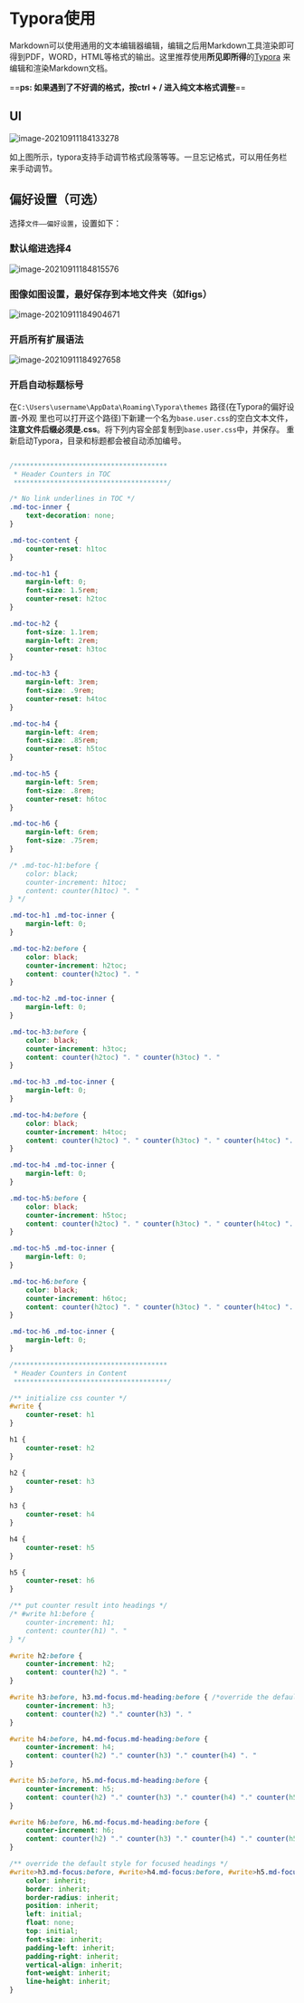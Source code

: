 # Typora使用

Markdown可以使用通用的文本编辑器编辑，编辑之后用Markdown工具渲染即可得到PDF，WORD，HTML等格式的输出。这里推荐使用**所见即所得**的[Typora](https://typora.io/) 来编辑和渲染Markdown文档。

==**ps: 如果遇到了不好调的格式，按ctrl + / 进入纯文本格式调整**==

## UI

![image-20210911184133278](figs/image-20210911184133278.png)

如上图所示，typora支持手动调节格式段落等等。一旦忘记格式，可以用任务栏来手动调节。

## 偏好设置（可选）

选择`文件——偏好设置`，设置如下：

### 默认缩进选择4

![image-20210911184815576](figs/image-20210911184815576.png)

### 图像如图设置，最好保存到本地文件夹（如figs）

![image-20210911184904671](figs/image-20210911184904671.png)

### 开启所有扩展语法

![image-20210911184927658](figs/image-20210911184927658.png)

### 开启自动标题标号

在`C:\Users\username\AppData\Roaming\Typora\themes` 路径(在Typora的偏好设置-外观 里也可以打开这个路径)下新建一个名为`base.user.css`的空白文本文件，**注意文件后缀必须是.css**。将下列内容全部复制到`base.user.css`中，并保存。
重新启动Typora，目录和标题都会被自动添加编号。

```css

/**************************************
 * Header Counters in TOC
 **************************************/

/* No link underlines in TOC */
.md-toc-inner {
    text-decoration: none;
}

.md-toc-content {
    counter-reset: h1toc
}

.md-toc-h1 {
    margin-left: 0;
    font-size: 1.5rem;
    counter-reset: h2toc
}

.md-toc-h2 {
    font-size: 1.1rem;
    margin-left: 2rem;
    counter-reset: h3toc
}

.md-toc-h3 {
    margin-left: 3rem;
    font-size: .9rem;
    counter-reset: h4toc
}

.md-toc-h4 {
    margin-left: 4rem;
    font-size: .85rem;
    counter-reset: h5toc
}

.md-toc-h5 {
    margin-left: 5rem;
    font-size: .8rem;
    counter-reset: h6toc
}

.md-toc-h6 {
    margin-left: 6rem;
    font-size: .75rem;
}

/* .md-toc-h1:before {
    color: black;
    counter-increment: h1toc;
    content: counter(h1toc) ". "
} */

.md-toc-h1 .md-toc-inner {
    margin-left: 0;
}

.md-toc-h2:before {
    color: black;
    counter-increment: h2toc;
    content: counter(h2toc) ". "
}

.md-toc-h2 .md-toc-inner {
    margin-left: 0;
}

.md-toc-h3:before {
    color: black;
    counter-increment: h3toc;
    content: counter(h2toc) ". " counter(h3toc) ". "
}

.md-toc-h3 .md-toc-inner {
    margin-left: 0;
}

.md-toc-h4:before {
    color: black;
    counter-increment: h4toc;
    content: counter(h2toc) ". " counter(h3toc) ". " counter(h4toc) ". "
}

.md-toc-h4 .md-toc-inner {
    margin-left: 0;
}

.md-toc-h5:before {
    color: black;
    counter-increment: h5toc;
    content: counter(h2toc) ". " counter(h3toc) ". " counter(h4toc) ". " counter(h5toc) ". "
}

.md-toc-h5 .md-toc-inner {
    margin-left: 0;
}

.md-toc-h6:before {
    color: black;
    counter-increment: h6toc;
    content: counter(h2toc) ". " counter(h3toc) ". " counter(h4toc) ". " counter(h5toc) ". " counter(h6toc) ". "
}

.md-toc-h6 .md-toc-inner {
    margin-left: 0;
}

/**************************************
 * Header Counters in Content
 **************************************/

/** initialize css counter */
#write {
    counter-reset: h1
}

h1 {
    counter-reset: h2
}

h2 {
    counter-reset: h3
}

h3 {
    counter-reset: h4
}

h4 {
    counter-reset: h5
}

h5 {
    counter-reset: h6
}

/** put counter result into headings */
/* #write h1:before {
    counter-increment: h1;
    content: counter(h1) ". "
} */

#write h2:before {
    counter-increment: h2;
    content: counter(h2) ". "
}

#write h3:before, h3.md-focus.md-heading:before { /*override the default style for focused headings */
    counter-increment: h3;
    content: counter(h2) "." counter(h3) ". "
}

#write h4:before, h4.md-focus.md-heading:before {
    counter-increment: h4;
    content: counter(h2) "." counter(h3) "." counter(h4) ". "
}

#write h5:before, h5.md-focus.md-heading:before {
    counter-increment: h5;
    content: counter(h2) "." counter(h3) "." counter(h4) "." counter(h5) ". "
}

#write h6:before, h6.md-focus.md-heading:before {
    counter-increment: h6;
    content: counter(h2) "." counter(h3) "." counter(h4) "." counter(h5) "." counter(h6) ". "
}

/** override the default style for focused headings */
#write>h3.md-focus:before, #write>h4.md-focus:before, #write>h5.md-focus:before, #write>h6.md-focus:before, h3.md-focus:before, h4.md-focus:before, h5.md-focus:before, h6.md-focus:before {
    color: inherit;
    border: inherit;
    border-radius: inherit;
    position: inherit;
    left: initial;
    float: none;
    top: initial;
    font-size: inherit;
    padding-left: inherit;
    padding-right: inherit;
    vertical-align: inherit;
    font-weight: inherit;
    line-height: inherit;
}
```
